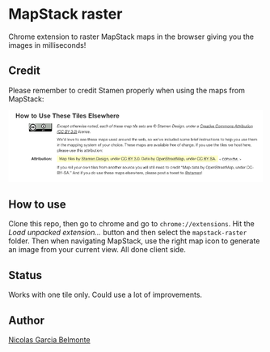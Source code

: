 MapStack raster
===============

Chrome extension to raster MapStack maps in the browser giving you the images in milliseconds!

## Credit

Please remember to credit Stamen properly when using the maps from
MapStack:

![credit mapstack](credit.png)

## How to use

Clone this repo, then go to chrome and go to `chrome://extensions`. Hit
the *Load unpacked extension...* button and then select the
`mapstack-raster` folder. Then when navigating MapStack, use the right
map icon to generate an image from your current view. All done client
side.

## Status

Works with one tile only. Could use a lot of improvements.

## Author

[Nicolas Garcia Belmonte](https://twitter.com/philogb)
